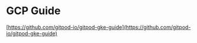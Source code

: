 # GCP Guide

[https://github.com/gitpod-io/gitpod-gke-guide](https://github.com/gitpod-io/gitpod-gke-guide)